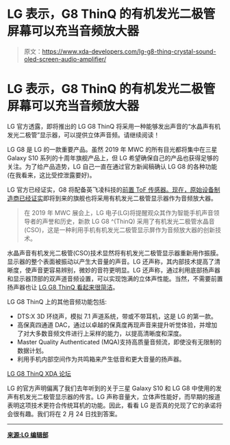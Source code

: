 # LG 表示，G8 ThinQ 的有机发光二极管屏幕可以充当音频放大器

> 原文：<https://www.xda-developers.com/lg-g8-thinq-crystal-sound-oled-screen-audio-amplifier/>

# LG 表示，G8 ThinQ 的有机发光二极管屏幕可以充当音频放大器

LG 官方透露，即将推出的 LG G8 ThinQ 将采用一种能够发出声音的“水晶声有机发光二极管”显示器，可以提供立体声音频。请继续阅读！

LG G8 是 LG 的一款重要产品。虽然 2019 年 MWC 的所有目光都将集中在三星 Galaxy S10 系列的十周年旗舰产品上，但 LG 希望确保自己的产品也获得足够的关注。为了给产品造势，LG 自己一直在通过官方新闻稿确认 LG G8 的各种功能(在我看来，这比受控泄露要好)。

LG 官方已经证实，G8 将配备英飞凌科技的[前置 ToF 传感器。现在，原始设备制造商已经](https://www.xda-developers.com/lg-confirms-g8-thinq-front-facing-tof-sensor/)[证实](http://www.lgnewsroom.com/2019/02/lg-continues-to-push-boundaries-of-exceptional-smartphone-audio-with-new-g-series/)即将到来的旗舰也将采用有机发光二极管显示器作为音频放大器。

> 在 2019 年 MWC 展会上，LG 电子(LG)将提醒观众其作为智能手机声音领导者的声誉和历史，新款 LG G8 ^(ThinQ) 采用了有机发光二极管水晶音(CSO)，这是一种利用手机有机发光二极管显示屏作为音频放大器的创新技术。

水晶声音有机发光二极管(CSO)技术显然将有机发光二极管显示器重新用作振膜。显示器的整个表面被振动以产生大音量的声音。LG 还声称，其内部技术提高了清晰度，使声音更容易辨别，微妙的音符更明显。LG 还声称，通过利用底部扬声器和显示器顶部的双声道音频设置，可以实现饱满的立体声性能。当然，不需要前置扬声器也让 [LG G8 ThinQ 看起来很简洁](https://www.xda-developers.com/lg-g8-thinq-leaks-rumors/)。

LG G8 ThinQ 上的其他音频功能包括:

*   DTS:X 3D 环绕声，模拟 7.1 声道系统，带或不带耳机，这是 LG 的第一款。
*   高保真四通道 DAC，通过以卓越的保真度再现声音来提升听觉体验，并增加了对大多数音频文件进行上采样的能力，以提高清晰度和深度。
*   Master Quality Authenticated (MQA)支持高质量音频流，即使没有无限制的数据计划。
*   利用手机内部空间作为共鸣箱来产生低音和更大音量的扬声器。

[LG G8 ThinQ XDA 论坛 ](https://forum.xda-developers.com/lg-g8)

LG 的官方声明偏离了我们去年听到的关于三星 Galaxy S10 和 LG G8 中使用的发声有机发光二极管显示器的传言。LG 声称音量大，立体声性能好，而早期的报道表明这项技术更符合传统耳机的功能。因此，看看 LG 是否真的兑现了它的承诺将会很有趣。我们将在 2 月 24 日找到答案。

* * *

[**来源:LG 编辑部**](http://www.lgnewsroom.com/2019/02/lg-continues-to-push-boundaries-of-exceptional-smartphone-audio-with-new-g-series/)